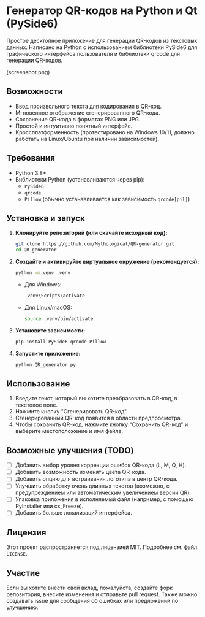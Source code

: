 # Генератор QR-кодов на Python и Qt (PySide6)

Простое десктопное приложение для генерации QR-кодов из текстовых данных. Написано на Python с использованием библиотеки PySide6 для графического интерфейса пользователя и библиотеки qrcode для генерации QR-кодов.

(screenshot.png) 

## Возможности

*   Ввод произвольного текста для кодирования в QR-код.
*   Мгновенное отображение сгенерированного QR-кода.
*   Сохранение QR-кода в форматах PNG или JPG.
*   Простой и интуитивно понятный интерфейс.
*   Кроссплатформенность (протестировано на Windows 10/11, должно работать на Linux/Ubuntu при наличии зависимостей).

## Требования

*   Python 3.8+
*   Библиотеки Python (устанавливаются через pip):
    *   `PySide6`
    *   `qrcode`
    *   `Pillow` (обычно устанавливается как зависимость `qrcode[pil]`)

## Установка и запуск

1.  **Клонируйте репозиторий (или скачайте исходный код):**
    ```bash
    git clone https://github.com/Mythological/QR-generator.git 
    cd QR-generator
    ```
    
2.  **Создайте и активируйте виртуальное окружение (рекомендуется):**
    ```bash
    python -m venv .venv
    ```
    *   Для Windows:
        ```bash
        .venv\Scripts\activate
        ```
    *   Для Linux/macOS:
        ```bash
        source .venv/bin/activate
        ```

3.  **Установите зависимости:**
    ```bash
    pip install PySide6 qrcode Pillow
    ```

4.  **Запустите приложение:**
    ```bash
    python QR_generator.py 
    ```

## Использование

1.  Введите текст, который вы хотите преобразовать в QR-код, в текстовое поле.
2.  Нажмите кнопку "Сгенерировать QR-код".
3.  Сгенерированный QR-код появится в области предпросмотра.
4.  Чтобы сохранить QR-код, нажмите кнопку "Сохранить QR-код" и выберите местоположение и имя файла.

## Возможные улучшения (TODO)

*   [ ] Добавить выбор уровня коррекции ошибок QR-кода (L, M, Q, H).
*   [ ] Добавить возможность изменять цвета QR-кода.
*   [ ] Добавить опцию для встраивания логотипа в центр QR-кода.
*   [ ] Улучшить обработку очень длинных текстов (возможно, с предупреждением или автоматическим увеличением версии QR).
*   [ ] Упаковка приложения в исполняемый файл (например, с помощью PyInstaller или cx_Freeze).
*   [ ] Добавить больше локализаций интерфейса.

## Лицензия

Этот проект распространяется под лицензией MIT. Подробнее см. файл `LICENSE`.

## Участие

Если вы хотите внести свой вклад, пожалуйста, создайте форк репозитория, внесите изменения и отправьте pull request. Также можно создавать issue для сообщения об ошибках или предложений по улучшению.

